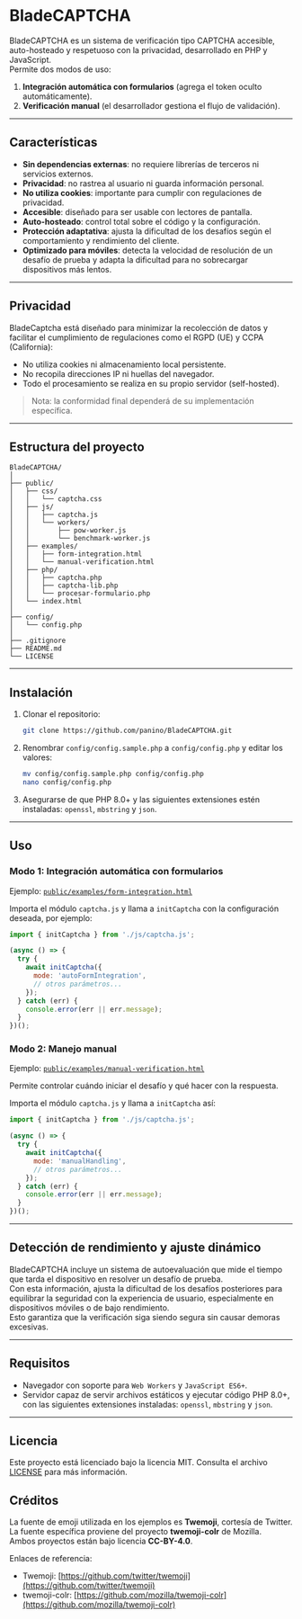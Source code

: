 
# BladeCAPTCHA

BladeCAPTCHA es un sistema de verificación tipo CAPTCHA accesible, auto-hosteado y respetuoso con la privacidad, desarrollado en PHP y JavaScript.  
Permite dos modos de uso:
1. **Integración automática con formularios** (agrega el token oculto automáticamente).
2. **Verificación manual** (el desarrollador gestiona el flujo de validación).

---

## Características

- **Sin dependencias externas**: no requiere librerías de terceros ni servicios externos.
- **Privacidad**: no rastrea al usuario ni guarda información personal.
- **No utiliza cookies**: importante para cumplir con regulaciones de privacidad.
- **Accesible**: diseñado para ser usable con lectores de pantalla.
- **Auto-hosteado**: control total sobre el código y la configuración.
- **Protección adaptativa**: ajusta la dificultad de los desafíos según el comportamiento y rendimiento del cliente.
- **Optimizado para móviles**: detecta la velocidad de resolución de un desafío de prueba y adapta la dificultad para no sobrecargar dispositivos más lentos.

---

## Privacidad

BladeCaptcha está diseñado para minimizar la recolección de datos y facilitar el cumplimiento de regulaciones como el RGPD (UE) y CCPA (California):

- No utiliza cookies ni almacenamiento local persistente.
- No recopila direcciones IP ni huellas del navegador.
- Todo el procesamiento se realiza en su propio servidor (self-hosted).

> Nota: la conformidad final dependerá de su implementación específica.

---

## Estructura del proyecto

```
BladeCAPTCHA/
│
├── public/                   
│   ├── css/
│   │   └── captcha.css
│   ├── js/
│   │   ├── captcha.js
│   │   └── workers/
│   │       ├── pow-worker.js
│   │       └── benchmark-worker.js
│   ├── examples/
│   │   ├── form-integration.html
│   │   └── manual-verification.html
│   ├── php/
│   │   ├── captcha.php
│   │   ├── captcha-lib.php
│   │   └── procesar-formulario.php
│   └── index.html
│
├── config/                    
│   └── config.php
│
├── .gitignore
├── README.md
└── LICENSE
```

---

## Instalación

1. Clonar el repositorio:
   ```bash
   git clone https://github.com/panino/BladeCAPTCHA.git
   ```
2. Renombrar `config/config.sample.php` a `config/config.php` y editar los valores:
   ```bash
   mv config/config.sample.php config/config.php
   nano config/config.php
   ```
3. Asegurarse de que PHP 8.0+ y las siguientes extensiones estén instaladas: `openssl`, `mbstring` y `json`.

---

## Uso

### Modo 1: Integración automática con formularios

Ejemplo: [`public/examples/form-integration.html`](public/examples/form-integration.html)

Importa el módulo `captcha.js` y llama a `initCaptcha` con la configuración deseada, por ejemplo:

```js
import { initCaptcha } from './js/captcha.js';

(async () => {
  try {
    await initCaptcha({
      mode: 'autoFormIntegration',
      // otros parámetros...
    });
  } catch (err) {
    console.error(err || err.message);
  }
})();
```

### Modo 2: Manejo manual

Ejemplo: [`public/examples/manual-verification.html`](public/examples/manual-verification.html)

Permite controlar cuándo iniciar el desafío y qué hacer con la respuesta.

Importa el módulo `captcha.js` y llama a `initCaptcha` así:

```js
import { initCaptcha } from './js/captcha.js';

(async () => {
  try {
    await initCaptcha({
      mode: 'manualHandling',
      // otros parámetros...
    });
  } catch (err) {
    console.error(err || err.message);
  }
})();
```

---

## Detección de rendimiento y ajuste dinámico

BladeCAPTCHA incluye un sistema de autoevaluación que mide el tiempo que tarda el dispositivo en resolver un desafío de prueba.  
Con esta información, ajusta la dificultad de los desafíos posteriores para equilibrar la seguridad con la experiencia de usuario, especialmente en dispositivos móviles o de bajo rendimiento.  
Esto garantiza que la verificación siga siendo segura sin causar demoras excesivas.

---

## Requisitos

- Navegador con soporte para <code>Web Workers</code> y <code>JavaScript ES6+</code>.
- Servidor capaz de servir archivos estáticos y ejecutar código PHP 8.0+, con las siguientes extensiones instaladas: `openssl`, `mbstring` y `json`.

---

## Licencia

Este proyecto está licenciado bajo la licencia MIT. Consulta el archivo [LICENSE](LICENSE) para más información.

## Créditos

La fuente de emoji utilizada en los ejemplos es **Twemoji**, cortesía de Twitter.  
La fuente específica proviene del proyecto **twemoji-colr** de Mozilla.  
Ambos proyectos están bajo licencia **CC-BY-4.0**.

Enlaces de referencia:  
- Twemoji: [https://github.com/twitter/twemoji](https://github.com/twitter/twemoji)  
- twemoji-colr: [https://github.com/mozilla/twemoji-colr](https://github.com/mozilla/twemoji-colr)

